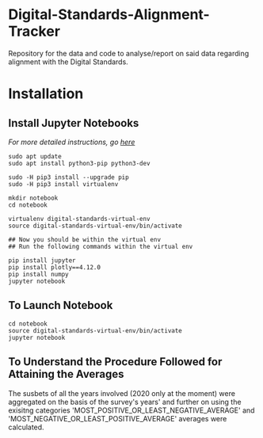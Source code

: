 # Digital-Standards-Alignment-Tracker
Repository for the data and code to analyse/report on said data regarding alignment with the Digital Standards.

# Installation

## Install Jupyter Notebooks 

*For more detailed instructions, go [here](https://www.digitalocean.com/community/tutorials/how-to-set-up-jupyter-notebook-with-python-3-on-ubuntu-18-04)*

```
sudo apt update
sudo apt install python3-pip python3-dev

sudo -H pip3 install --upgrade pip
sudo -H pip3 install virtualenv

mkdir notebook
cd notebook

virtualenv digital-standards-virtual-env
source digital-standards-virtual-env/bin/activate

## Now you should be within the virtual env
## Run the following commands within the virtual env

pip install jupyter
pip install plotly==4.12.0
pip install numpy
jupyter notebook
```

## To Launch Notebook

```
cd notebook
source digital-standards-virtual-env/bin/activate
jupyter notebook
```
## To Understand the Procedure Followed for Attaining the Averages

The susbets of all the years involved (2020 only at the moment) were aggregated on the basis of the survey's years' and further on using the exisitng categories 'MOST_POSITIVE_OR_LEAST_NEGATIVE_AVERAGE' and 'MOST_NEGATIVE_OR_LEAST_POSITIVE_AVERAGE' averages were calculated. 

